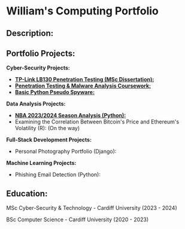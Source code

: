 # William's Computing Portfolio

## Description:

## Portfolio Projects:

**Cyber-Security Projects:**

* [**TP-Link LB130 Penetration Testing (MSc Dissertation):**](https://github.com/wlshepherd/My_Portolio/blob/main/NBA_Data_Analysis_Project.ipynb)
* [**Penetration Testing & Malware Analysis Coursework:**](https://github.com/wlshepherd/My_Portolio/blob/main/NBA_Data_Analysis_Project.ipynb)
* [**Basic Python Pseudo Spyware:**](https://github.com/wlshepherd/My_Portolio/blob/main/main.py)

**Data Analysis Projects:**

* [**NBA 2023/2024 Season Analysis (Python):**](https://github.com/wlshepherd/My_Portolio/blob/main/NBA%20Data%20Analysis%20Project/NBA_Data_Analysis_Project.ipynb)
* Examining the Correlation Between Bitcoin's Price and Ethereum's Volatility (R): (On the way)


**Full-Stack Development Projects:**

* Personal Photography Portfolio (Django):

**Machine Learning Projects:**

* Phishing Email Detection (Python):


## Education:
MSc Cyber-Security & Technology - Cardiff University (2023 - 2024)

BSc Computer Science - Cardiff University (2020 - 2023)

